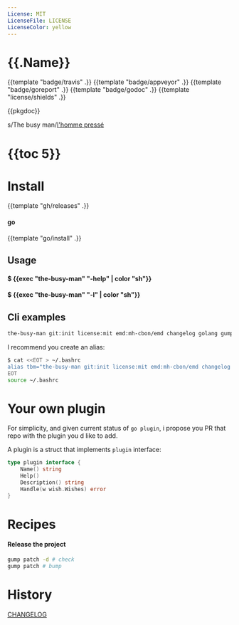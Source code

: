 ```yaml
---
License: MIT
LicenseFile: LICENSE
LicenseColor: yellow
---
```

# {{.Name}}

{{template "badge/travis" .}} {{template "badge/appveyor" .}} {{template "badge/goreport" .}} {{template "badge/godoc" .}} {{template "license/shields" .}}

{{pkgdoc}}

s/The busy man/[l'homme pressé](https://www.youtube.com/watch?v=Wkxe1kQiuGU/)

# {{toc 5}}

# Install

{{template "gh/releases" .}}

#### go
{{template "go/install" .}}

## Usage

#### $ {{exec "the-busy-man" "-help" | color "sh"}}

#### $ {{exec "the-busy-man" "-l" | color "sh"}}

## Cli examples

```sh
the-busy-man git:init license:mit emd:mh-cbon/emd changelog golang gump:mh-cbon/gump git:commit
```

I recommend you create an alias:
```sh
$ cat <<EOT > ~/.bashrc
alias tbm="the-busy-man git:init license:mit emd:mh-cbon/emd changelog golang gump:mh-cbon/gump git:commit"
EOT
source ~/.bashrc
```



# Your own plugin

For simplicity, and given current status of `go plugin`,
i propose you PR that repo with the plugin you d like to add.

A plugin is a struct that implements `plugin` interface:
```go
type plugin interface {
	Name() string
	Help()
	Description() string
	Handle(w wish.Wishes) error
}
```

# Recipes

#### Release the project

```sh
gump patch -d # check
gump patch # bump
```

# History

[CHANGELOG](CHANGELOG.md)
